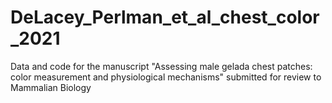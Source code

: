 # DeLacey_Perlman_et_al_chest_color_2021
Data and code for the manuscript "Assessing male gelada chest patches: color measurement and physiological mechanisms" submitted for review to Mammalian Biology
